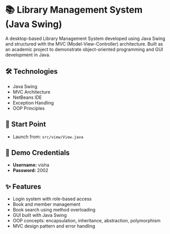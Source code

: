 # 📚 Library Management System (Java Swing)

A desktop-based Library Management System developed using Java Swing and structured with the MVC (Model-View-Controller) architecture. Built as an academic project to demonstrate object-oriented programming and GUI development in Java.

## 🛠️ Technologies
- Java Swing
- MVC Architecture
- NetBeans IDE
- Exception Handling
- OOP Principles

## 🏁 Start Point
- Launch from: `src/view/View.java`

## 🔐 Demo Credentials
- **Username:** visha  
- **Password:** 2002

## ✨ Features
- Login system with role-based access
- Book and member management
- Book search using method overloading
- GUI built with Java Swing
- OOP concepts: encapsulation, inheritance, abstraction, polymorphism
- MVC design pattern and error handling
